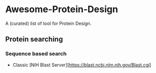 # Awesome-Protein-Design
A (curated) list of tool for Protein Design. 

## Protein searching
### Sequence based search
 - Classic [NIH Blast Server][https://blast.ncbi.nlm.nih.gov/Blast.cgi]
